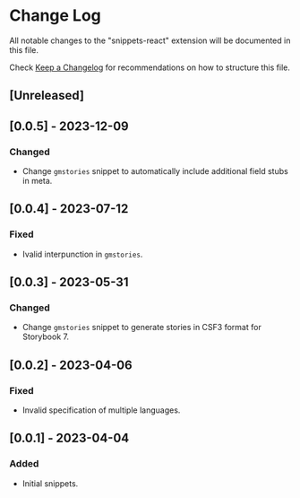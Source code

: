 # Change Log

All notable changes to the "snippets-react" extension will be documented in this file.

Check [Keep a Changelog](http://keepachangelog.com/) for recommendations on how to structure this file.

## [Unreleased]

## [0.0.5] - 2023-12-09

### Changed

- Change `gmstories` snippet to automatically include additional field stubs in meta.

## [0.0.4] - 2023-07-12

### Fixed

- Ivalid interpunction in `gmstories`. 

## [0.0.3] - 2023-05-31

### Changed

- Change `gmstories` snippet to generate stories in CSF3 format for Storybook 7.

## [0.0.2] - 2023-04-06

### Fixed

- Invalid specification of multiple languages.

## [0.0.1] - 2023-04-04

### Added

- Initial snippets.